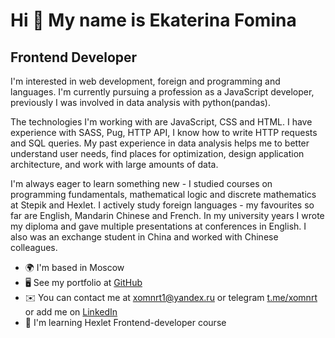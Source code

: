 Hi 👋 My name is Ekaterina Fomina
=================================

Frontend Developer
-------------

I'm interested in web development, foreign and programming and languages. I'm currently pursuing a profession as a JavaScript developer, previously I was involved in data analysis with python(pandas). 

The technologies I'm working with are JavaScript, CSS and HTML. I have experience with SASS, Pug, HTTP API, I know how to write HTTP requests and  SQL queries. My past experience in data analysis helps me to better understand user needs, find places for optimization, design application architecture, and work with large amounts of data.

I'm always eager to learn something new - I studied courses on programming fundamentals, mathematical logic and discrete mathematics at Stepik and Hexlet. I actively study foreign languages - my favourites so far are English, Mandarin Chinese and French. In my university years I wrote my diploma and gave multiple presentations at conferences in English. I also was an exchange student in China and worked with Chinese colleagues. ﻿

* 🌍  I'm based in Moscow
* 🖥️  See my portfolio at [GitHub](http://https://github.com/xomnrt?tab=repositories)
* ✉️  You can contact me at [xomnrt1@yandex.ru](mailto:xomnrt1@yandex.ru) or telegram [t.me/xomnrt](t.me/xomnrt) or add me on [LinkedIn](https://www.linkedin.com/in/ekaterina-fomina-199867208/)
* 🧠  I'm learning Hexlet Frontend-developer course

<!---
xomnrt/xomnrt is a ✨ special ✨ repository because its `README.md` (this file) appears on your GitHub profile.
You can click the Preview link to take a look at your changes.
--->

